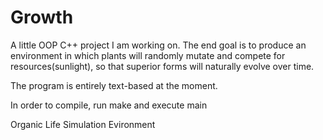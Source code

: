 Growth
======

A little OOP C++ project I am working on. 
The end goal is to produce an environment in which plants will randomly mutate
and compete for resources(sunlight), so that superior forms will naturally 
evolve over time.

The program is entirely text-based at the moment.

In order to compile, run make and execute main 


Organic Life Simulation Evironment
